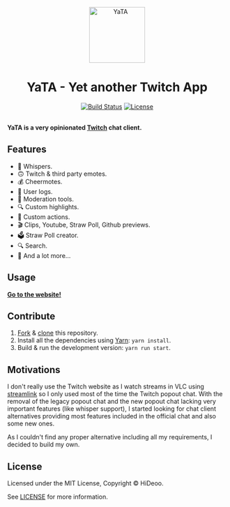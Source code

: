 <p align="center">
  <img alt="YaTA" src="https://i.imgur.com/tai1mEA.png" width="128">
  <h1 align="center">YaTA - Yet another Twitch App</h1>
</p>

<p align="center">
  <a href="https://circleci.com/gh/HiDeoo/YaTA"><img alt="Build Status" src="https://circleci.com/gh/HiDeoo/YaTA.png?style=shield&circle-token=3e5f415ca17efc0c2ba4ad5de222eac5d90561f4"></a>
  <a href="https://github.com/HiDeoo/YaTA/blob/master/LICENSE"><img alt="License" src="https://badgen.now.sh/badge/license/MIT/blue"></a>
  <br /><br />
</p>

**YaTA is a very opinionated [Twitch](https://www.twitch.tv) chat client.**

## Features

- 💬 Whispers.
- 🙃 Twitch & third party emotes.
- 💰 Cheermotes.
- 📖 User logs.
- 🔨 Moderation tools.
- 🔍 Custom highlights.
- 🔫 Custom actions.
- 🎬 Clips, Youtube, Straw Poll, Github previews.
- 🗳️ Straw Poll creator.
- 🔍 Search.
- 🚀 And a lot more…

## Usage

**[Go to the website!](https://yata.now.sh)**

## Contribute

1.  [Fork](https://help.github.com/articles/fork-a-repo) & [clone](https://help.github.com/articles/cloning-a-repository) this repository.
2.  Install all the dependencies using [Yarn](https://yarnpkg.com): `yarn install`.
3.  Build & run the development version: `yarn run start`.

## Motivations

I don't really use the Twitch website as I watch streams in VLC using [streamlink](https://github.com/streamlink/streamlink) so I only used most of the time the Twitch popout chat. With the removal of the legacy popout chat and the new popout chat lacking very important features (like whisper support), I started looking for chat client alternatives providing most features included in the official chat and also some new ones.

As I couldn't find any proper alternative including all my requirements, I decided to build my own.

## License

Licensed under the MIT License, Copyright © HiDeoo.

See [LICENSE](https://github.com/HiDeoo/YaTA/blob/master/LICENSE) for more information.

